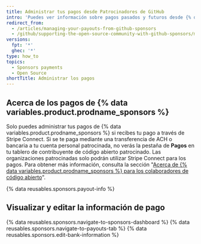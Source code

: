```yaml
---
title: Administrar tus pagos desde Patrocinadores de GitHub
intro: 'Puedes ver información sobre pagos pasados y futuros desde {% data variables.product.prodname_sponsors %} y editar tu información bancaria.'
redirect_from:
  - /articles/managing-your-payouts-from-github-sponsors
  - /github/supporting-the-open-source-community-with-github-sponsors/managing-your-payouts-from-github-sponsors
versions:
  fpt: '*'
  ghec: '*'
type: how_to
topics:
  - Sponsors payments
  - Open Source
shortTitle: Administrar los pagos
---
```


## Acerca de los pagos de {% data variables.product.prodname_sponsors %}

Solo puedes administrar tus pagos de {% data variables.product.prodname_sponsors %} si recibes tu pago a través de Stripe Connect. Si se te paga mediante una transferencia de ACH o bancaria a tu cuenta personal patrocinada, no verás la pestaña de **Pagos** en tu tablero de contribuyente de código abierto patrocinado. Las organizaciones patrocinadas solo podrán utilizar Stripe Connect para los pagos. Para obtener más información, consulta la sección "[Acerca de {% data variables.product.prodname_sponsors %} para los colaboradores de código abierto](/sponsors/receiving-sponsorships-through-github-sponsors/about-github-sponsors-for-open-source-contributors#sponsorship-payouts)".

{% data reusables.sponsors.payout-info %}

## Visualizar y editar la información de pago

{% data reusables.sponsors.navigate-to-sponsors-dashboard %}
{% data reusables.sponsors.navigate-to-payouts-tab %}
{% data reusables.sponsors.edit-bank-information %}

